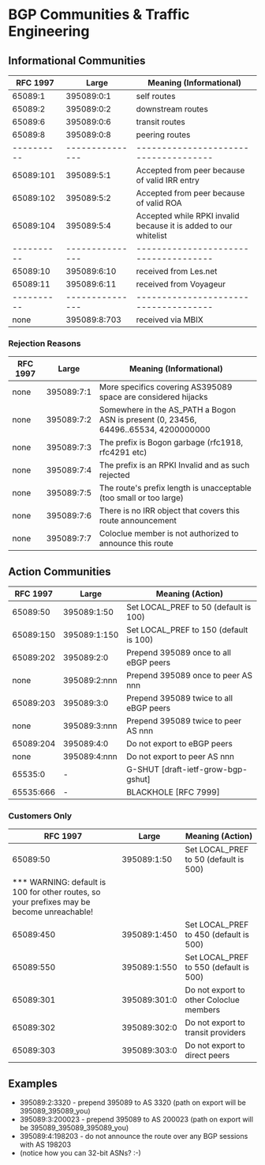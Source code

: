 # BGP Communities & Traffic Engineering

## Informational Communities

RFC 1997  | Large         | Meaning (Informational)
----------|---------------|-------------------------------------
65089:1   | 395089:0:1    | self routes
65089:2   | 395089:0:2    | downstream routes
65089:6   | 395089:0:6    | transit routes
65089:8   | 395089:0:8    | peering routes
----------|---------------|-------------------------------------
65089:101 | 395089:5:1    | Accepted from peer because of valid IRR entry
65089:102 | 395089:5:2    | Accepted from peer because of valid ROA
65089:104 | 395089:5:4    | Accepted while RPKI invalid because it is added to our whitelist
----------|---------------|-------------------------------------
65089:10  | 395089:6:10   | received from Les.net
65089:11  | 395089:6:11   | received from Voyageur
----------|---------------|-------------------------------------
none      | 395089:8:703  | received via MBIX

### Rejection Reasons

RFC 1997  | Large         | Meaning (Informational)
----------|---------------|-------------------------------------
none      | 395089:7:1    | More specifics covering AS395089 space are considered hijacks
none      | 395089:7:2    | Somewhere in the AS_PATH a Bogon ASN is present (0, 23456, 64496..65534, 4200000000|)
none      | 395089:7:3    | The prefix is Bogon garbage (rfc1918, rfc4291 etc)
none      | 395089:7:4    | The prefix is an RPKI Invalid and as such rejected
none      | 395089:7:5    | The route's prefix length is unacceptable (too small or too large)
none      | 395089:7:6    | There is no IRR object that covers this route announcement
none      | 395089:7:7    | Coloclue member is not authorized to announce this route

## Action Communities

RFC 1997  | Large         | Meaning (Action)
----------|---------------|-------------------------------------
65089:50  | 395089:1:50   | Set LOCAL_PREF to 50 (default is 100)
65089:150 | 395089:1:150  | Set LOCAL_PREF to 150 (default is 100)
65089:202 | 395089:2:0    | Prepend 395089 once to all eBGP peers
none      | 395089:2:nnn  | Prepend 395089 once to peer AS nnn
65089:203 | 395089:3:0    | Prepend 395089 twice to all eBGP peers
none      | 395089:3:nnn  | Prepend 395089 twice to peer AS nnn
65089:204 | 395089:4:0    | Do not export to eBGP peers
none      | 395089:4:nnn  | Do not export to peer AS nnn
65535:0   | -             | G-SHUT [draft-ietf-grow-bgp-gshut]
65535:666 | -             | BLACKHOLE [RFC 7999]

### Customers Only

RFC 1997  | Large         | Meaning (Action)
----------|---------------|-------------------------------------
65089:50  | 395089:1:50   | Set LOCAL_PREF to 50 (default is 500)
| *** WARNING: default is 100 for other routes, so your prefixes may be become unreachable!
65089:450 | 395089:1:450  | Set LOCAL_PREF to 450 (default is 500)
65089:550 | 395089:1:550  | Set LOCAL_PREF to 550 (default is 500)
65089:301 | 395089:301:0  | Do not export to other Coloclue members
65089:302 | 395089:302:0  | Do not export to transit providers
65089:303 | 395089:303:0  | Do not export to direct peers

## Examples

* 395089:2:3320   - prepend 395089 to AS 3320 (path on export will be 395089_395089_you)
* 395089:3:200023 - prepend 395089 to AS 200023 (path on export will be 395089_395089_395089_you)
* 395089:4:198203 - do not announce the route over any BGP sessions with AS 198203
* (notice how you can 32-bit ASNs? :-)
